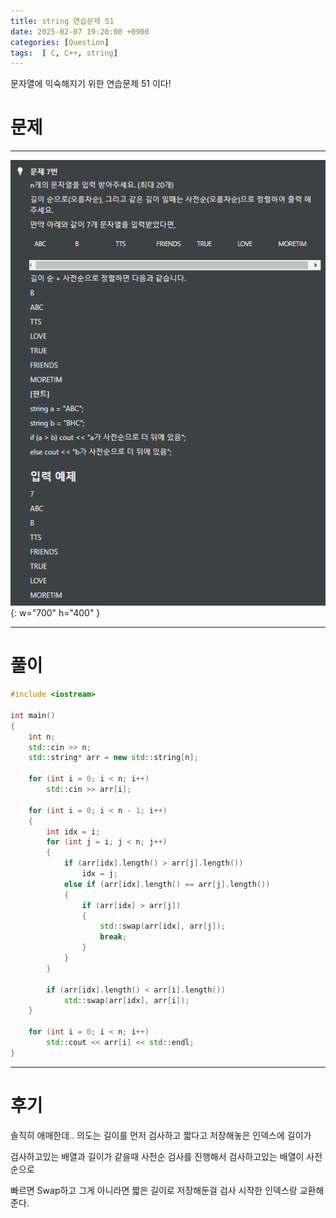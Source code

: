 ```yaml
---
title: string 연습문제 51
date: 2025-02-07 19:20:00 +0900
categories: [Question]  
tags:  [ C, C++, string]
---
```


문자열에 익숙해지기 위한 연습문제 51 이다!

# 문제   
---------------------------------------
![Desktop View](/assets/img/string43.png){: w="700" h="400" }

---------------------------------------

# 풀이

```c++
#include <iostream>

int main()
{
    int n;
    std::cin >> n;
    std::string* arr = new std::string[n];
    
    for (int i = 0; i < n; i++)
    	std::cin >> arr[i];
    
    for (int i = 0; i < n - 1; i++)
    {
        int idx = i;
        for (int j = i; j < n; j++)
        {
            if (arr[idx].length() > arr[j].length())
                idx = j;
            else if (arr[idx].length() == arr[j].length())
            {
                if (arr[idx] > arr[j])
                {
                    std::swap(arr[idx], arr[j]);
                    break;
                }
            }
        }
        
        if (arr[idx].length() < arr[i].length())
            std::swap(arr[idx], arr[i]);
    }
    
    for (int i = 0; i < n; i++)
        std::cout << arr[i] << std::endl;
}
```
---------------------------------------

# 후기

솔직히 애매한데.. 의도는 길이를 먼저 검사하고 짧다고 저장해놓은 인덱스에 길이가

검사하고있는 배열과 길이가 같을때 사전순 검사를 진행해서 검사하고있는 배열이 사전순으로

빠르면 Swap하고 그게 아니라면 짧은 길이로 저장해둔걸 검사 시작한 인덱스랑 교환해준다.
